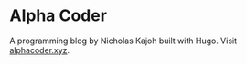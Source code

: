 # Alpha Coder
A programming blog by Nicholas Kajoh built with Hugo. Visit [alphacoder.xyz](http://alphacoder.xyz).